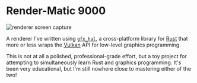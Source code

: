 # Render-Matic 9000

![renderer screen capture](https://github.com/internally-combusted/portfolio/blob/master/render-matic/renderer%20output%20example.png?raw=true)

A renderer I've written using [`gfx_hal`](https://github.com/gfx-rs/gfx), a cross-platform library for [Rust](https://www.rust-lang.org) that more or less wraps the [Vulkan](https://www.khronos.org/vulkan/) API for low-level graphics programming. 

This is not at all a polished, professional-grade effort, but a toy project for attempting to simultaneously learn Rust and graphics programming. It's been very educational, but I'm still nowhere close to mastering either of the two!